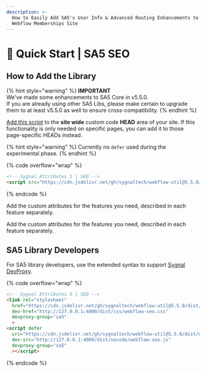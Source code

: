```yaml
---
description: >-
  How to Easily Add SA5's User Info & Advanced Routing Enhancements to Your
  Webflow Memberships Site
---
```


# 🚀 Quick Start | SA5 SEO

## How to Add the Library   <a href="#step-1---add-the-library" id="step-1---add-the-library"></a>

{% hint style="warning" %}
**IMPORTANT** \
We've made some enhancements to SA5 Core in v5.5.0. \
If you are already using other SA5 Libs, please make certain to upgrade them to at least v5.5.0 as well to ensure cross-compatibility.&#x20;
{% endhint %}

[Add this script](../overview/how-to-add-custom-code.md) to the **site wide** custom code **HEAD** area of your site. If this functionality is only needed on specific pages, you can add it to those page-specific HEADs instead. &#x20;

{% hint style="warning" %}
Currently no `defer` used during the experimental phase.
{% endhint %}

{% code overflow="wrap" %}
```html
<!-- Sygnal Attributes 5 | SEO --> 
<script src="https://cdn.jsdelivr.net/gh/sygnaltech/webflow-util@5.5.0/dist/webflow-seo.js"></script>
```
{% endcode %}

Add the custom attributes for the features you need, described in each feature separately. &#x20;

Add the custom attributes for the features you need, described in each feature separately. &#x20;

## SA5 Library Developers

For SA5 library developers, use the extended syntax to support [Sygnal DevProxy](https://engine.sygnal.com/devproxy).&#x20;

{% code overflow="wrap" %}
```html
<!-- Sygnal Attributes 5 | SEO --> 
<link rel="stylesheet" 
  href="https://cdn.jsdelivr.net/gh/sygnaltech/webflow-util@5.5.0/dist/css/webflow-seo.css"
  dev-href="http://127.0.0.1:4000/dist/css/webflow-seo.css"
  devproxy-group="sa5"
  > 
<script defer 
  src="https://cdn.jsdelivr.net/gh/sygnaltech/webflow-util@5.5.0/dist/nocode/webflow-seo.js" 
  dev-src="http://127.0.0.1:4000/dist/nocode/webflow-seo.js"
  devproxy-group="sa5"
  ></script>
```
{% endcode %}
















